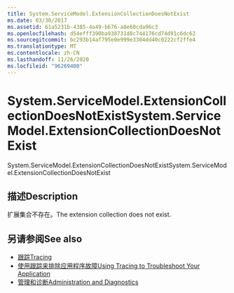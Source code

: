 ```yaml
---
title: System.ServiceModel.ExtensionCollectionDoesNotExist
ms.date: 03/30/2017
ms.assetid: 61a5231b-4385-4a49-b676-a8e60cda96c3
ms.openlocfilehash: d54efff390ba938731d8c744176cd74d91c6dc62
ms.sourcegitcommit: bc293b14af795e0e999e3304dd40c0222cf2ffe4
ms.translationtype: MT
ms.contentlocale: zh-CN
ms.lasthandoff: 11/26/2020
ms.locfileid: "96269400"
---
```

# <a name="systemservicemodelextensioncollectiondoesnotexist"></a><span data-ttu-id="eaee9-102">System.ServiceModel.ExtensionCollectionDoesNotExist</span><span class="sxs-lookup"><span data-stu-id="eaee9-102">System.ServiceModel.ExtensionCollectionDoesNotExist</span></span>

<span data-ttu-id="eaee9-103">System.ServiceModel.ExtensionCollectionDoesNotExist</span><span class="sxs-lookup"><span data-stu-id="eaee9-103">System.ServiceModel.ExtensionCollectionDoesNotExist</span></span>  
  
## <a name="description"></a><span data-ttu-id="eaee9-104">描述</span><span class="sxs-lookup"><span data-stu-id="eaee9-104">Description</span></span>  

 <span data-ttu-id="eaee9-105">扩展集合不存在。</span><span class="sxs-lookup"><span data-stu-id="eaee9-105">The extension collection does not exist.</span></span>  
  
## <a name="see-also"></a><span data-ttu-id="eaee9-106">另请参阅</span><span class="sxs-lookup"><span data-stu-id="eaee9-106">See also</span></span>

- [<span data-ttu-id="eaee9-107">跟踪</span><span class="sxs-lookup"><span data-stu-id="eaee9-107">Tracing</span></span>](index.md)
- [<span data-ttu-id="eaee9-108">使用跟踪来排除应用程序故障</span><span class="sxs-lookup"><span data-stu-id="eaee9-108">Using Tracing to Troubleshoot Your Application</span></span>](using-tracing-to-troubleshoot-your-application.md)
- [<span data-ttu-id="eaee9-109">管理和诊断</span><span class="sxs-lookup"><span data-stu-id="eaee9-109">Administration and Diagnostics</span></span>](../index.md)
